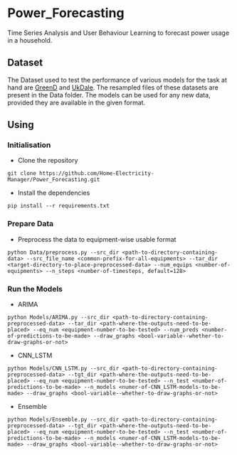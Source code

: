# Power_Forecasting
Time Series Analysis and User Behaviour Learning to forecast power usage in a household. 

## Dataset
The Dataset used to test the performance of various models for the task at hand are [GreenD](https://www.google.com/url?sa=t&rct=j&q=&esrc=s&source=web&cd=3&cad=rja&uact=8&ved=2ahUKEwjos-j4x6joAhXCW3wKHZkEDoUQFjACegQIAhAB&url=https%3A%2F%2Farxiv.org%2Fabs%2F1405.3100&usg=AOvVaw2-YXk54TvD_YqliJYqBUC8) and [UkDale](https://jack-kelly.com/data/). The resampled files of these datasets are present in the Data folder.
The models can be used for any new data, provided they are available in the given format. 

## Using 
### Initialisation
- Clone the repository
```
git clone https://github.com/Home-Electricity-Manager/Power_Forecasting.git
```
- Install the dependencies 
```
pip install --r requirements.txt
```
### Prepare Data
- Preprocess the data to equipment-wise usable format 
```
python Data/preprocess.py --src_dir <path-to-directory-containing-data> --src_file_name <common-prefix-for-all-equipments> --tar_dir <target-directory-to-place-preprocessed-data> --num_equips <number-of-equipments> --n_steps <number-of-timesteps, default=128> 
```
### Run the Models
- ARIMA 
```
python Models/ARIMA.py --src_dir <path-to-directory-containing-preprocessed-data> --tar_dir <path-where-the-outputs-need-to-be-placed> --eq_num <equipment-number-to-be-tested> --num_preds <number-of-predictions-to-be-made> --draw_graphs <bool-variable--whether-to-draw-graphs-or-not>
```
- CNN_LSTM
```
python Models/CNN_LSTM.py --src_dir <path-to-directory-containing-preprocessed-data> --tgt_dir <path-where-the-outputs-need-to-be-placed> --eq_num <equipment-number-to-be-tested> --n_test <number-of-predictions-to-be-made> --n_models <numer-of-CNN_LSTM-models-to-be-made> --draw_graphs <bool-variable--whether-to-draw-graphs-or-not>
```
- Ensemble
```
python Models/Ensemble.py --src_dir <path-to-directory-containing-preprocessed-data> --tgt_dir <path-where-the-outputs-need-to-be-placed> --eq_num <equipment-number-to-be-tested> --n_test <number-of-predictions-to-be-made> --n_models <numer-of-CNN_LSTM-models-to-be-made> --draw_graphs <bool-variable--whether-to-draw-graphs-or-not>
```
